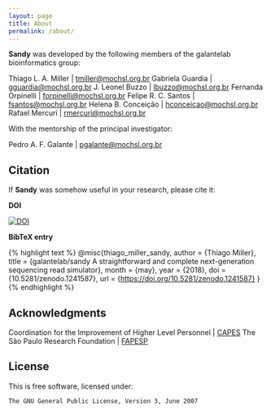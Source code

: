 ```yaml
---
layout: page
title: About
permalink: /about/
---
```


**Sandy** was developed by the following members of the galantelab bioinformatics group:

Thiago L. A. Miller | <tmiller@mochsl.org.br>
Gabriela Guardia | <gguardia@mochsl.org.br>
J. Leonel Buzzo | <lbuzzo@mochsl.org.br>
Fernanda Orpinelli | <forpinelli@mochsl.org.br>
Felipe R. C. Santos | <fsantos@mochsl.org.br>
Helena B. Conceição | <hconceicao@mochsl.org.br>
Rafael Mercuri | <rmercuri@mochsl.org.br>

With the mentorship of the principal investigator:

Pedro A. F. Galante | <pgalante@mochsl.org.br>

## Citation

If **Sandy** was somehow useful in your research, please cite it:

**DOI**

[![DOI](https://zenodo.org/badge/DOI/10.5281/zenodo.1241587.svg)](https://doi.org/10.5281/zenodo.1241587)

**BibTeX entry**

{% highlight text %}
@misc{thiago_miller_sandy,
  author = {Thiago Miller},
  title  = {galantelab/sandy A straightforward and complete next-generation sequencing read simulator},
  month  = {may},
  year   = {2018},
  doi    = {10.5281/zenodo.1241587},
  url    = {https://doi.org/10.5281/zenodo.1241587}
}
{% endhighlight %}

## Acknowledgments

Coordination for the Improvement of Higher Level Personnel | [CAPES](http://www.capes.gov.br/)
The São Paulo Research Foundation | [FAPESP](https://fapesp.br/en/about)

## License

This is free software, licensed under:

`The GNU General Public License, Version 3, June 2007`

